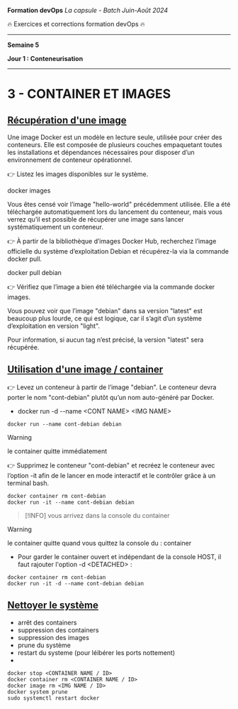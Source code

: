 **Formation devOps**
_La capsule - Batch Juin-Août 2024_

:fire: Exercices et corrections formation devOps :fire:

---

**Semaine 5**

**Jour 1 : Conteneurisation**

---

# 3 - CONTAINER ET IMAGES

## <ins> Récupération d'une image </ins>

Une image Docker est un modèle en lecture seule, utilisée pour créer des conteneurs. Elle est composée de plusieurs couches empaquetant toutes les installations et dépendances nécessaires pour disposer d’un environnement de conteneur opérationnel.

👉 Listez les images disponibles sur le système.

docker images

Vous êtes censé voir l’image "hello-world" précédemment utilisée. Elle a été téléchargée automatiquement lors du lancement du conteneur, mais vous verrez qu’il est possible de récupérer une image sans lancer systématiquement un conteneur.

👉 À partir de la bibliothèque d’images Docker Hub, recherchez l’image officielle du système d’exploitation Debian et récupérez-la via la commande docker pull.

docker pull debian

👉 Vérifiez que l’image a bien été téléchargée via la commande docker images.

Vous pouvez voir que l’image "debian" dans sa version "latest" est beaucoup plus lourde, ce qui est logique, car il s’agit d’un système d’exploitation en version "light".

Pour information, si aucun tag n’est précisé, la version "latest" sera récupérée.

## <ins> Utilisation d'une image / container </ins>

👉 Levez un conteneur à partir de l’image "debian". Le conteneur devra porter le nom "cont-debian" plutôt qu’un nom auto-généré par Docker.
- docker run -d <detached> --name \<CONT NAME\> \<IMG NAME\>
```
docker run --name cont-debian debian
```

> [!WARNING]
> le container quitte immédiatement

👉 Supprimez le conteneur "cont-debian" et recréez le conteneur avec l’option -it afin de le lancer en mode interactif et le contrôler grâce à un terminal bash.
```
docker container rm cont-debian
docker run -it --name cont-debian debian
```

> [!INFO]
> vous arrivez dans la console du container

> [!WARNING]
> le container quitte quand vous quittez la console du : container 

- Pour garder le container ouvert et indépendant de la console HOST, il faut rajouter l'option -d \<DETACHED\> :
```
docker container rm cont-debian
docker run -it -d --name cont-debian debian
```
## <ins> Nettoyer le système </ins>

- arrêt des containers  
- suppression des containers
- suppression des images
- prune du système  
- restart du systeme (pour léibérer les ports nottement)
- 
```
docker stop <CONTAINER NAME / ID>
docker container rm <CONTAINER NAME / ID>
docker image rm <IMG NAME / ID>
docker system prune
sudo systemctl restart docker
```
